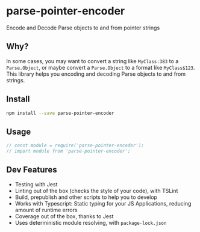 # parse-pointer-encoder

Encode and Decode Parse objects to and from pointer strings

## Why?

In some cases, you may want to convert a string like `MyClass:383` to a `Parse.Object`, or maybe convert a `Parse.Object` to a format like `MyClass$123`. This library helps you encoding and decoding Parse objects to and from strings.

## Install
```sh
npm install --save parse-pointer-encoder
```

## Usage
```js
// const module = require('parse-pointer-encoder');
// import module from 'parse-pointer-encoder';
```

## Dev Features
* Testing with Jest
* Linting out of the box (checks the style of your code), with TSLint
* Build, prepublish and other scripts to help you to develop
* Works with Typescript: Static typing for your JS Applications, reducing amount of runtime errors
* Coverage out of the box, thanks to Jest
* Uses deterministic module resolving, with `package-lock.json`
